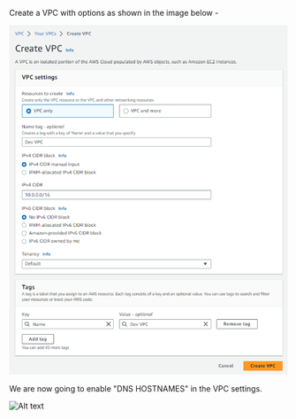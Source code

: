 Create a VPC with options as shown in the image below - 

![Alt text](/images/image.png)

We are now going to enable "DNS HOSTNAMES" in the VPC settings.

![Alt text](/images/image2.png)